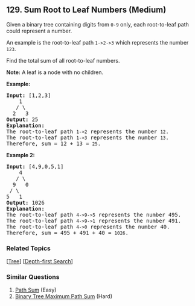 <!--|This file generated by command(leetcode description); DO NOT EDIT.    |-->
<!--+----------------------------------------------------------------------+-->
<!--|@author    Openset <openset.wang@gmail.com>                           |-->
<!--|@link      https://github.com/openset                                 |-->
<!--|@home      https://github.com/openset/leetcode                        |-->
<!--+----------------------------------------------------------------------+-->

## 129. Sum Root to Leaf Numbers (Medium)

<p>Given a binary tree containing digits from <code>0-9</code> only, each root-to-leaf path could represent a number.</p>

<p>An example is the root-to-leaf path <code>1-&gt;2-&gt;3</code> which represents the number <code>123</code>.</p>

<p>Find the total sum of all root-to-leaf numbers.</p>

<p><strong>Note:</strong>&nbsp;A leaf is a node with no children.</p>

<p><strong>Example:</strong></p>

<pre>
<strong>Input:</strong> [1,2,3]
    1
   / \
  2   3
<strong>Output:</strong> 25
<strong>Explanation:</strong>
The root-to-leaf path <code>1-&gt;2</code> represents the number <code>12</code>.
The root-to-leaf path <code>1-&gt;3</code> represents the number <code>13</code>.
Therefore, sum = 12 + 13 = <code>25</code>.</pre>

<p><strong>Example 2:</strong></p>

<pre>
<strong>Input:</strong> [4,9,0,5,1]
    4
   / \
  9   0
&nbsp;/ \
5   1
<strong>Output:</strong> 1026
<strong>Explanation:</strong>
The root-to-leaf path <code>4-&gt;9-&gt;5</code> represents the number 495.
The root-to-leaf path <code>4-&gt;9-&gt;1</code> represents the number 491.
The root-to-leaf path <code>4-&gt;0</code> represents the number 40.
Therefore, sum = 495 + 491 + 40 = <code>1026</code>.</pre>


### Related Topics
  [[Tree](https://github.com/openset/leetcode/tree/master/tag/tree/README.md)]
  [[Depth-first Search](https://github.com/openset/leetcode/tree/master/tag/depth-first-search/README.md)]

### Similar Questions
  1. [Path Sum](https://github.com/openset/leetcode/tree/master/problems/path-sum) (Easy)
  1. [Binary Tree Maximum Path Sum](https://github.com/openset/leetcode/tree/master/problems/binary-tree-maximum-path-sum) (Hard)

